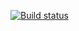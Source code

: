 [![Build status](https://ci.appveyor.com/api/projects/status/qywrbia2w3kghjpi/branch/main?svg=true)](https://ci.appveyor.com/project/MargaritaIko/ahj-animation/branch/main)

